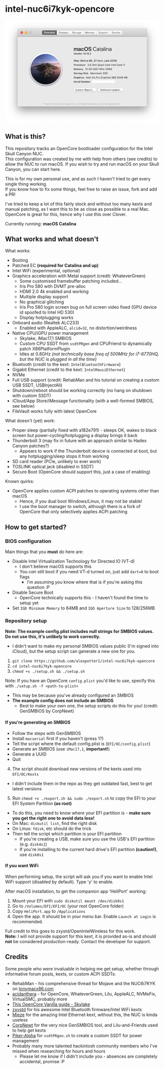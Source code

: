 # intel-nuc6i7kyk-opencore

![macOS-catalina](Resources/about-mac.png)

## What is this?
This repository tracks an OpenCore bootloader configuration for the Intel Skull Canyon NUC.<br />
This configuration was created by me with help from others (see credits) to allow the NUC to run macOS.
If you wish to try and run macOS on your Skull Canyon, you can start here.

This is for my own personal use, and as such I haven't tried to get every single thing working.<br />
If you know how to fix some things, feel free to raise an issue, fork and add a PR!

I've tried to keep a lot of this fairly stock and without too many kexts and manual patching, as I want this to be as close as possible to a real Mac.
OpenCore is great for this, hence why I use this over Clover.

Currently running: **macOS Catalina**
## What works and what doesn't
What works:
* Booting
* Patched EC **(required for Catalina and up)**
* Intel WiFi (experimental, optional) 
* Graphics acceleration with Metal support (credit: WhateverGreen)
  * Some customised framebuffer patching included...
  * Iris Pro 580 with DVMT pre-alloc
  * HDMI 2.0 4k enabled and working
  * Multiple display support
  * No graphical glitching
  * Iris Pro 580 login screen bug on full screen video fixed (GPU device id spoofed to Intel HD 530)
  * Display hotplugging works
* Onboard audio (Realtek ALC233)
  * Enabled with AppleALC, `alcid=32`, no distortion/weirdness
* Native CPU/iGPU power management
  * Skylake, iMac17,1 SMBIOS
  * Custom CPU SSDT from `ssdtPRgen` and CPUFriend to dynamically patch X86PlatformPlugin
  * Idles at 0.8GHz *(not technically base freq of 500MHz for i7-6770HQ, but the NUC is plugged in all the time)*
* Bluetooth (credit to the kext: `IntelBluetoothFirmware`)
* Gigabit Ethernet (credit to the kext: `IntelMausiEthernet`)
* NVMe
* Full USB support (credit: RehabMan and his tutorial on creating a custom USB SSDT, USBInjectAll)
* Shutdown/reboot should be working correctly (no hang on shutdown with custom SSDT)
* iCloud/App Store/iMessage functionality (with a well-formed SMBIOS, see below)
* FileVault works fully with latest OpenCore

What doesn't (yet) work:
* Proper sleep (partially fixed with a182e791) - sleeps OK, wakes to black screen but power-cycling/hotplugging a display brings it back
* Thunderbolt 3 (may fix in future with an approach similar to Hades Canyon patches?)
  * Appears to work if the Thunderbolt device is connected at boot, but any hotplugging/sleep stops it from working
* SD card reader (PCIe, unlikely to ever work)
* TOSLINK optical jack (disabled in SSDT)
* Secure Boot (OpenCore should support this, just a case of enabling)

Known quirks:
* OpenCore applies custom ACPI patches to operating systems other than macOS
  * Hence, if you dual boot Windows/Linux, it may not be stable!
  * I use the boot manager to switch, although there is a fork of OpenCore that only selectively applies ACPI patching
  
## How to get started?
### BIOS configuration
Main things that you **must** do here are:
* Disable Intel Virtualization Technology for Directed IO (VT-d)
  * I don't believe macOS supports this
  * You *can* still boot if you need VT-d turned on, just add `dart=0` to boot flags
    * I'm assuming you know where that is if you're asking this question :P
* Disable Secure Boot
  * OpenCore technically supports this - I haven't found the time to setup yet
* Set `IGD Minimum Memory` to 64MB and `IGD Aperture Size` to 128/256MB

### Repository setup

**Note: The example config.plist includes null strings for SMBIOS values. Do not use this, it's unlikely to work correctly.**
  * I didn't want to make my personal SMBIOS values public (I'm signed into iCloud), but the setup script can generate a new one for you.

1. `git clone https://github.com/alexpotter1/intel-nuc6i7kyk-opencore`
2. `cd intel-nuc6i7kyk-opencore`
3. `chmod +x ./setup.sh && ./setup.sh`

Note: If you have an OpenCore `config.plist` you'd like to use, specify this with `./setup.sh -f <path-to-plist>`
  * This may be because you've already configured an SMBIOS
  * **The example config does not include an SMBIOS**
    * Best to make your own one, the setup scripts do this for you! (credit: GenSMBIOS by CorpNewt)

#### If you're generating an SMBIOS
* Follow the steps with GenSMBIOS
* Install `macserial` first if you haven't (press 1?)
* Tell the script where the default config.plist is (`EFI/OC/config.plist`)
* Generate an SMBIOS (use `iMac17,1`, **important!**)
* Generate a UUID
* Quit

4. The script should download new versions of the kexts used into `EFI/OC/Kexts`
  * I didn't include them in the repo as they get outdated fast, best to get latest versions
5. Run `chmod +x ./export.sh && sudo ./export.sh` to copy the EFI to your EFI System Partition **(as root)**
  * To do this, you need to know where your EFI partition is - **make sure you get the right one to avoid data loss!**
  * On Mac: `diskutil list`, find the right disk
  * On Linux: `fdisk`, etc should do the trick
  * Then tell the script which partition is your EFI partition
    * If you're creating a USB, make sure you use the USB's EFI partition (e.g. `disk4s1`)
    * If you're installing to the current hard drive's EFI partition **(caution!)**, use `disk0s1`

#### If you want WiFi
When performing setup, the script will ask you if you want to enable Intel WiFi support (disabled by default). Type 'y' to enable.

After macOS installation, to get the companion app 'HeliPort' working:
1. Mount your EFI with `sudo diskutil mount /dev/disk0s1`
2. Go to `/Volumes/EFI/EFI/OC` (your root OpenCore folder)
3. Copy `HeliPort.app` to `/Applications`
4. Open the app. It should be in your menu bar. Enable `Launch at Login` is recommended.

Full credit to this goes to zxystd/OpenIntelWireless for this work. <br />
**Note:** I will not provide support for this kext, it is provided as-is and should **not** be considered production-ready. Contact the developer for support.
    
## Credits
Some people who were invaluable in helping me get setup, whether through informative forum posts, kexts, or custom ACPI SSDTs:
* RehabMan - his comprehensive thread for Mojave and the NUC6i7KYK on [tonymacx86.com](https://www.tonymacx86.com/threads/guide-intel-skylake-nuc6-and-skull-canyon-using-clover-uefi-nuc6i5syk-nuc6i7kyk-etc.261708/)
* [acidanthera](https://github.com/acidanthera) - for OpenCore, WhateverGreen, Lilu, AppleALC, NVMeFix, VirtualSMC, probably more
* [This OpenCore Vanilla guide - Skylake](https://khronokernel-2.gitbook.io/opencore-vanilla-desktop-guide/)
* [zxystd](https://github.com/zxystd/IntelBluetoothFirmware) for his awesome Intel Bluetooth firmware/Intel WiFi kexts
* [Mieze](https://github.com/Mieze/IntelMausiEthernet) for the amazing Intel Ethernet kext, without this, the NUC is kinda useless
* [CorpNewt](https://github.com/CorpNewt) for the very nice GenSMBIOS tool, and Lilu-and-Friends used to help get kexts
* [Piker-Alpha](https://github.com/Piker-Alpha/) for `ssdtPRgen.sh` to create a custom SSDT for power management
* Probably many more talented hackintosh community members who I've missed when researching for hours and hours
  * Please let me know if I didn't include you - absences are completely accidental, promise :P

